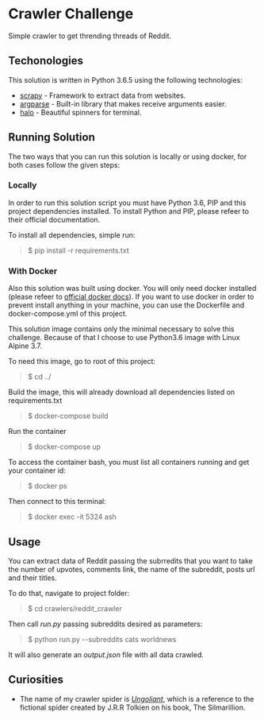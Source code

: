# Crawler Challenge
Simple crawler to get thrending threads of Reddit.

## Techonologies 

This solution is written in Python 3.6.5 using the following technologies:
- [scrapy](https://scrapy.org/) - Framework to extract data from websites.
- [argparse](https://docs.python.org/3/library/argparse.html?highlight=argparse) - Built-in library that makes receive arguments easier.
- [halo](https://github.com/ManrajGrover/halo) - Beautiful spinners for terminal.

## Running Solution
The two ways that you can run this solution is locally or using docker, for both cases follow the given steps:

### Locally
In order to run this solution script you must have Python 3.6, PIP and this project dependencies installed. To install Python and PIP, please refeer to their official documentation.

To install all dependencies, simple run:
> $ pip install -r requirements.txt

### With Docker
Also this solution was built using docker. You will only need docker installed (please refeer to [official docker docs](https://docs.docker.com/install/)). If you want to use docker in order to prevent install anything in your machine, you can use the Dockerfile and docker-compose.yml of this project.

This solution image contains only the minimal necessary to solve this challenge. Because of that I choose to use Python3.6 image with Linux Alpine 3.7.

To need this image, go to root of this project:
> $ cd ../

Build the image, this will already download all dependencies listed on requirements.txt
> $ docker-compose build

Run the container
> $ docker-compose up

To access the container bash, you must list all containers running and get your container id:
> $ docker ps

Then connect to this terminal:
> $ docker exec -it 5324 ash

## Usage
You can extract data of Reddit passing the subrredits that you want to take the number of upvotes, comments link, the name of the subreddit, posts url and their titles.  

To do that, navigate to project folder:
> $ cd crawlers/reddit_crawler

Then call *run.py* passing subreddits desired as parameters:
> $ python run.py --subreddits cats worldnews

It will also generate an *output.json* file with all data crawled.

## Curiosities
- The name of my crawler spider is [*Ungoliant*](http://lotr.wikia.com/wiki/Ungoliant), which is a reference to the fictional spider created by J.R.R Tolkien on his book, The Silmarillion. 
